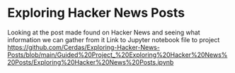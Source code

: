# Exploring Hacker News Posts
 Looking at the post made found on Hacker News and seeing what information we can gather from it
 Link to Jupyter notebook file to project
https://github.com/Cerdas/Exploring-Hacker-News-Posts/blob/main/Guided%20Project_%20Exploring%20Hacker%20News%20Posts/Exploring%20Hacker%20News%20Posts.ipynb
